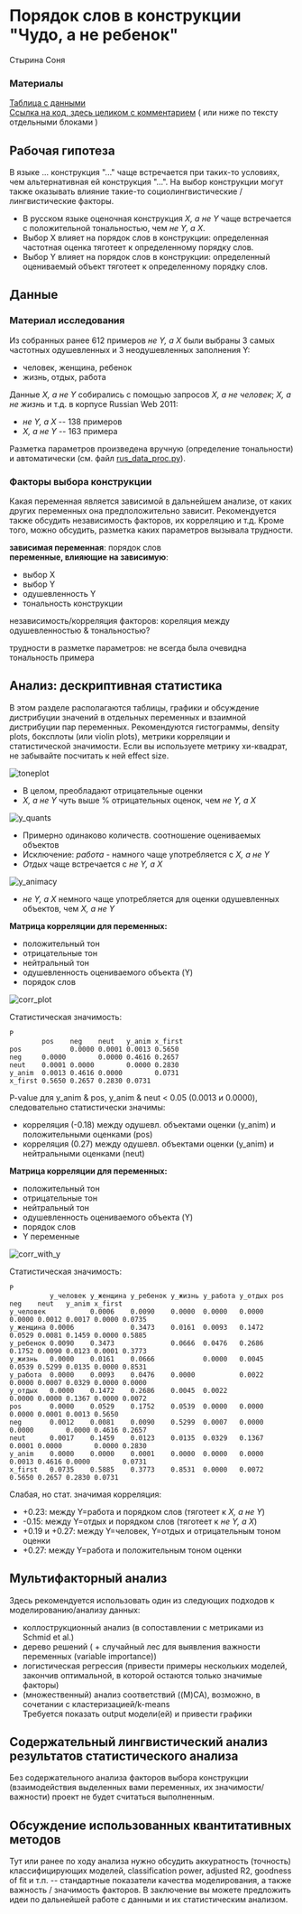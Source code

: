 # Порядок слов в конструкции "Чудо, а не ребенок"
Стырина Соня

### Материалы
[Таблица с данными](https://github.com/phuuda/ConstrGrammarProject/blob/master/all_together.csv)  
[Ссылка на код, здесь целиком с комментарием](https://github.com/...) ( или ниже по тексту отдельными блоками )

## Рабочая гипотеза

В языке ... конструкция "..." чаще встречается при таких-то условиях, чем альтернативная ей конструкция "...". На выбор конструкции могут также оказывать влияние такие-то социолингвистические / лингвистические факторы.

* В русском языке оценочная конструкция <i>X, а не Y</i>	чаще встречается с положительной тональностью, чем <i>не Y, а X</i>.
* Выбор X влияет на порядок слов в конструкции: определенная частотная оценка тяготеет к определенному порядку слов.
* Выбор Y влияет на порядок слов в конструкции: определенный оцениваемый объект тяготеет к определенному порядку слов.

## Данные

### Материал исследования
Из собранных ранее 612 примеров <i>не Y, а X</i> были выбраны 3 самых частотных одушевленных и 3 неодушевленных заполнения Y:
* человек, женщина, ребенок
* жизнь, отдых, работа

Данные <i>X, а не Y</i> собирались с помощью запросов <i>X, а не человек</i>; <i>X, а не жизнь</i> и т.д. в корпусе Russian Web 2011:

* <i>не Y, а X</i> -- 138 примеров
* <i>X, а не Y</i> -- 163 примера

Разметка параметров произведена вручную (определение тональности) и автоматически (см. файл [rus_data_proc.py](https://github.com/phuuda/ConstrGrammarProject/blob/master/rus_data_proc.py)).

### Факторы выбора конструкции
Какая переменная является зависимой в дальнейшем анализе, от каких других переменных она предположительно зависит. Рекомендуется также обсудить независимость факторов, их корреляцию и т.д. Кроме того, можно обсудить, разметка каких параметров вызывала трудности.

<b>зависимая переменная</b>: порядок слов<br />
<b>переменные, влияющие на зависимую</b>:
* выбор X
* выбор Y
* одушевленность Y
* тональность конструкции

независимость/корреляция факторов: кореляция между одушевленностью & тональностью?<br />

трудности в разметке параметров: не всегда была очевидна тональность примера


## Анализ: дескриптивная статистика
В этом разделе располагаются таблицы, графики и обсуждение дистрибуции значений в отдельных переменных и взаимной дистрибуции пар переменных.
Рекомендуются гистограммы, density plots, боксплоты (или violin plots), метрики корреляции и статистической значимости. Если вы используете метрику хи-квадрат, не забывайте посчитать к ней effect size.

![toneplot](https://raw.githubusercontent.com/phuuda/ConstrGrammarProject/master/tone_plot.png "tone plot")

* В целом, преобладают отрицательные оценки
* <i>X, а не Y</i> чуть выше % отрицательных оценок, чем <i>не Y, а X</i>

![y_quants](https://raw.githubusercontent.com/phuuda/ConstrGrammarProject/master/all_y.png "y quantities")

* Примерно одинаково количеств. соотношение оцениваемых объектов
* Исключение: <i>работа</i> - намного чаще употребляется с <i>X, а не Y</i>
* <i>Отдых</i> чаще встречается с <i>не Y, а X</i>

![y_animacy](https://raw.githubusercontent.com/phuuda/ConstrGrammarProject/master/animacy_percents.png "y animacy")

* <i>не Y, а X</i> немного чаще употребляется для оценки одушевленных объектов, чем <i>X, а не Y</i>

<b>Матрица корреляции для переменных:</b><br />
* положительный тон
* отрицательные тон
* нейтральный тон
* одушевленность оцениваемого объекта (Y)
* порядок слов

![corr_plot](https://raw.githubusercontent.com/phuuda/ConstrGrammarProject/master/variable_corr.png "var correlation")

Статистическая значимость:
```
P
        pos    neg    neut   y_anim x_first
pos            0.0000 0.0001 0.0013 0.5650 
neg     0.0000        0.0000 0.4616 0.2657 
neut    0.0001 0.0000        0.0000 0.2830 
y_anim  0.0013 0.4616 0.0000        0.0731 
x_first 0.5650 0.2657 0.2830 0.0731        
```
P-value для y_anim & pos, y_anim & neut < 0.05 (0.0013 и 0.0000), следовательно статистически значимы:
* корреляция (-0.18) между одушевл. объектами оценки (y_anim) и положительными оценками (pos) 
* корреляция (0.27) между одушевл. объектами оценки (y_anim) и нейтральными оценками (neut)

<b>Матрица корреляции для переменных:</b><br />
* положительный тон
* отрицательные тон
* нейтральный тон
* одушевленность оцениваемого объекта (Y)
* порядок слов
* Y переменные

![corr_with_y](https://raw.githubusercontent.com/phuuda/ConstrGrammarProject/master/corr_with_y.png "correlation with y")

Статистическая значимость:
```
P
          y_человек y_женщина y_ребенок y_жизнь y_работа y_отдых pos    neg    neut   y_anim x_first
y_человек           0.0006    0.0090    0.0000  0.0000   0.0000  0.0000 0.0012 0.0017 0.0000 0.0735 
y_женщина 0.0006              0.3473    0.0161  0.0093   0.1472  0.0529 0.0081 0.1459 0.0000 0.5885 
y_ребенок 0.0090    0.3473              0.0666  0.0476   0.2686  0.1752 0.0090 0.0123 0.0001 0.3773 
y_жизнь   0.0000    0.0161    0.0666            0.0000   0.0045  0.0539 0.5299 0.0135 0.0000 0.8531 
y_работа  0.0000    0.0093    0.0476    0.0000           0.0022  0.0000 0.0007 0.0329 0.0000 0.0000 
y_отдых   0.0000    0.1472    0.2686    0.0045  0.0022           0.0000 0.0000 0.1367 0.0000 0.0072 
pos       0.0000    0.0529    0.1752    0.0539  0.0000   0.0000         0.0000 0.0001 0.0013 0.5650 
neg       0.0012    0.0081    0.0090    0.5299  0.0007   0.0000  0.0000        0.0000 0.4616 0.2657 
neut      0.0017    0.1459    0.0123    0.0135  0.0329   0.1367  0.0001 0.0000        0.0000 0.2830 
y_anim    0.0000    0.0000    0.0001    0.0000  0.0000   0.0000  0.0013 0.4616 0.0000        0.0731 
x_first   0.0735    0.5885    0.3773    0.8531  0.0000   0.0072  0.5650 0.2657 0.2830 0.0731        
```

Слабая, но стат. значимая корреляция:
* +0.23: между Y=работа и порядком слов (тяготеет к <i>X, а не Y</i>)
* -0.15: между Y=отдых и порядком слов (тяготеет к <i>не Y, а X</i>)
* +0.19 и +0.27: между Y=человек, Y=отдых и отрицательным тоном оценки
* +0.27: между Y=работа и положительным тоном оценки

## Мультифакторный анализ
Здесь рекомендуется использовать один из следующих подходов к моделированию/анализу данных:  
* коллострукционный анализ (в сопоставлении с метриками из Schmid et al.)  
* дерево решений ( + случайный лес для выявления важности переменных (variable importance))  
* логистическая регрессия (привести примеры нескольких моделей, закончив оптимальной, в которой остаются только значимые факторы)  
* (множественный) анализ соответствий ((M)CA), возможно, в сочетании с кластеризацией/k-means  
Требуется показать output модели(ей) и привести графики

## Содержательный лингвистический анализ результатов статистического анализа
Без содержательного анализа факторов выбора конструкции (взаимодействия выделенных вами переменных, их значимости/важности) проект не будет считаться выполненным.   

## Обсуждение использованных квантитативных методов
Тут или ранее по ходу анализа нужно обсудить аккуратность (точность) классифицирующих моделей, classification power, adjusted R2, goodness of fit и т.п. -- стандартные показатели качества моделирования, а также важность / значимость факторов. 
В заключение вы можете предложить идеи по дальнейшей работе с данными и их статистическим анализом. 
